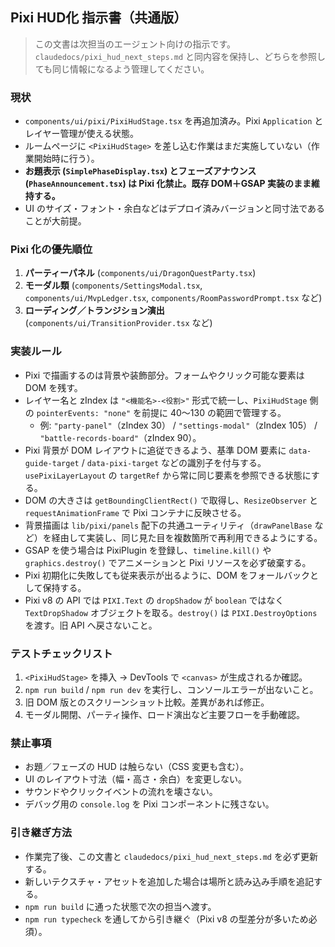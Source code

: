 ## Pixi HUD化 指示書（共通版）

> この文書は次担当のエージェント向けの指示です。`claudedocs/pixi_hud_next_steps.md` と同内容を保持し、どちらを参照しても同じ情報になるよう管理してください。

### 現状
- `components/ui/pixi/PixiHudStage.tsx` を再追加済み。Pixi `Application` とレイヤー管理が使える状態。
- ルームページに `<PixiHudStage>` を差し込む作業はまだ実施していない（作業開始時に行う）。
- **お題表示 (`SimplePhaseDisplay.tsx`) とフェーズアナウンス (`PhaseAnnouncement.tsx`) は Pixi 化禁止。既存 DOM＋GSAP 実装のまま維持する。**
- UI のサイズ・フォント・余白などはデプロイ済みバージョンと同寸法であることが大前提。

### Pixi 化の優先順位
1. **パーティーパネル** (`components/ui/DragonQuestParty.tsx`)
2. **モーダル類** (`components/SettingsModal.tsx`, `components/ui/MvpLedger.tsx`, `components/RoomPasswordPrompt.tsx` など)
3. **ローディング／トランジション演出** (`components/ui/TransitionProvider.tsx` など)

### 実装ルール
- Pixi で描画するのは背景や装飾部分。フォームやクリック可能な要素は DOM を残す。
- レイヤー名と zIndex は `"<機能名>-<役割>"` 形式で統一し、`PixiHudStage` 側の `pointerEvents: "none"` を前提に 40〜130 の範囲で管理する。
  - 例: `"party-panel"`（zIndex 30） / `"settings-modal"`（zIndex 105） / `"battle-records-board"`（zIndex 90）。
- Pixi 背景が DOM レイアウトに追従できるよう、基準 DOM 要素に `data-guide-target` / `data-pixi-target` などの識別子を付与する。`usePixiLayerLayout` の `targetRef` から常に同じ要素を参照できる状態にする。
- DOM の大きさは `getBoundingClientRect()` で取得し、`ResizeObserver` と `requestAnimationFrame` で Pixi コンテナに反映させる。
- 背景描画は `lib/pixi/panels` 配下の共通ユーティリティ（`drawPanelBase` など）を経由して実装し、同じ見た目を複数箇所で再利用できるようにする。
- GSAP を使う場合は PixiPlugin を登録し、`timeline.kill()` や `graphics.destroy()` でアニメーションと Pixi リソースを必ず破棄する。
- Pixi 初期化に失敗しても従来表示が出るように、DOM をフォールバックとして保持する。
- Pixi v8 の API では `PIXI.Text` の `dropShadow` が `boolean` ではなく `TextDropShadow` オブジェクトを取る。`destroy()` は `PIXI.DestroyOptions` を渡す。旧 API へ戻さないこと。

### テストチェックリスト
1. `<PixiHudStage>` を挿入 → DevTools で `<canvas>` が生成されるか確認。
2. `npm run build` / `npm run dev` を実行し、コンソールエラーが出ないこと。
3. 旧 DOM 版とのスクリーンショット比較。差異があれば修正。
4. モーダル開閉、パーティ操作、ロード演出など主要フローを手動確認。

### 禁止事項
- お題／フェーズの HUD は触らない（CSS 変更も含む）。
- UI のレイアウト寸法（幅・高さ・余白）を変更しない。
- サウンドやクリックイベントの流れを壊さない。
- デバッグ用の `console.log` を Pixi コンポーネントに残さない。

### 引き継ぎ方法
- 作業完了後、この文書と `claudedocs/pixi_hud_next_steps.md` を必ず更新する。
- 新しいテクスチャ・アセットを追加した場合は場所と読み込み手順を追記する。
- `npm run build` に通った状態で次の担当へ渡す。
- `npm run typecheck` を通してから引き継ぐ（Pixi v8 の型差分が多いため必須）。
